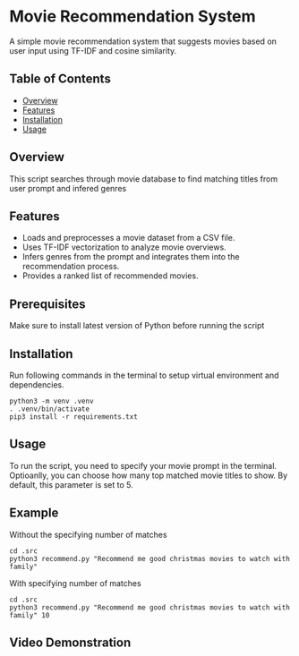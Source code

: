 # Movie Recommendation System

A simple movie recommendation system that suggests movies based on user input using TF-IDF and cosine similarity.

## Table of Contents
- [Overview](#overview)
- [Features](#features)
- [Installation](#installation)
- [Usage](#usage)

## Overview
This script searches through movie database to find matching titles from user prompt and infered genres

## Features
- Loads and preprocesses a movie dataset from a CSV file.
- Uses TF-IDF vectorization to analyze movie overviews.
- Infers genres from the prompt and integrates them into the recommendation process.
- Provides a ranked list of recommended movies.

## Prerequisites
Make sure to install latest version of Python before running the script

## Installation
Run following commands in the terminal to setup virtual environment and dependencies.
```
python3 -m venv .venv
. .venv/bin/activate
pip3 install -r requirements.txt
```

## Usage
To run the script, you need to specify your movie prompt in the terminal. Optioanlly,
you can choose how many top matched movie titles to show. By default, this parameter is
set to 5. 

## Example
Without the specifying number of matches
```
cd .src
python3 recommend.py "Recommend me good christmas movies to watch with family"
```
With specifying number of matches
```
cd .src
python3 recommend.py "Recommend me good christmas movies to watch with family" 10
```

## Video Demonstration

